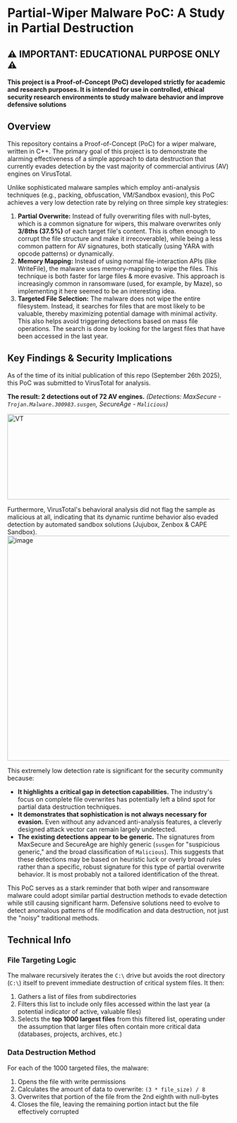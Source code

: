 # Partial-Wiper Malware PoC: A Study in Partial Destruction

## ⚠️ IMPORTANT: EDUCATIONAL PURPOSE ONLY ⚠️

**This project is a Proof-of-Concept (PoC) developed strictly for academic and research purposes. It is intended for use in controlled, ethical security research environments to study malware behavior and improve defensive solutions**

## Overview

This repository contains a Proof-of-Concept (PoC) for a wiper malware, written in C++. The primary goal of this project is to demonstrate the alarming effectiveness of a simple approach to data destruction that currently evades detection by the vast majority of commercial antivirus (AV) engines on VirusTotal.

Unlike sophisticated malware samples which employ anti-analysis techniques (e.g., packing, obfuscation, VM/Sandbox evasion), this PoC achieves a very low detection rate by relying on three simple key strategies:

1.  **Partial Overwrite:** Instead of fully overwriting files with null-bytes, which is a common signature for wipers, this malware overwrites only **3/8ths (37.5%)** of each target file's content. This is often enough to corrupt the file structure and make it irrecoverable), while being a less common pattern for AV signatures, both statically (using YARA with opcode patterns) or dynamically.
2.  **Memory Mapping:** Instead of using normal file-interaction APIs (like WriteFile), the malware uses memory-mapping to wipe the files. This technique is both faster for large files & more evasive. This approach is increasingly common in ransomware (used, for example, by Maze), so implementing it here seemed to be an interesting idea.
3.  **Targeted File Selection:** The malware does not wipe the entire filesystem. Instead, it searches for files that are most likely to be valuable, thereby maximizing potential damage with minimal activity. This also helps avoid triggering detections based on mass file operations. The search is done by looking for the largest files that have been accessed in the last year.

## Key Findings & Security Implications

As of the time of its initial publication of this repo (September 26th 2025), this PoC was submitted to VirusTotal for analysis.

**The result: 2 detections out of 72 AV engines.**
*(Detections: MaxSecure - `Trojan.Malware.300983.susgen`, SecureAge - `Malicious`)*

<img width="1146" height="194" alt="VT" src="https://github.com/user-attachments/assets/6cf8bded-d751-44bf-8aee-89109d9770ba" />


Furthermore, VirusTotal's behavioral analysis did not flag the sample as malicious at all, indicating that its dynamic runtime behavior also evaded detection by automated sandbox solutions (Jujubox, Zenbox & CAPE Sandbox).
<img width="1147" height="510" alt="image" src="https://github.com/user-attachments/assets/6a727c8c-6468-47ef-9c3a-98cf3af8a5df" />

This extremely low detection rate is significant for the security community because:

*   **It highlights a critical gap in detection capabilities.** The industry's focus on complete file overwrites has potentially left a blind spot for partial data destruction techniques.
*   **It demonstrates that sophistication is not always necessary for evasion.** Even without any advanced anti-analysis features, a cleverly designed attack vector can remain largely undetected.
*   **The existing detections appear to be generic.** The signatures from MaxSecure and SecureAge are highly generic (`susgen` for "suspicious generic," and the broad classification of `Malicious`). This suggests that these detections may be based on heuristic luck or overly broad rules rather than a specific, robust signature for this type of partial overwrite behavior. It is most probably not a tailored identification of the threat.

This PoC serves as a stark reminder that both wiper and ransomware malware could adopt similar partial destruction methods to evade detection while still causing significant harm. Defensive solutions need to evolve to detect anomalous patterns of file modification and data destruction, not just the "noisy" traditional methods.

## Technical Info

### File Targeting Logic
The malware recursively iterates the `C:\` drive but avoids the root directory (`C:\`) itself to prevent immediate destruction of critical system files. It then:
1.  Gathers a list of files from subdirectories
2.  Filters this list to include only files accessed within the last year (a potential indicator of active, valuable files)
3.  Selects the **top 1000 largest files** from this filtered list, operating under the assumption that larger files often contain more critical data (databases, projects, archives, etc.)

### Data Destruction Method
For each of the 1000 targeted files, the malware:
1.  Opens the file with write permissions
2.  Calculates the amount of data to overwrite: `(3 * file_size) / 8`
3.  Overwrites that portion of the file from the 2nd eighth with null-bytes
4.  Closes the file, leaving the remaining portion intact but the file effectively corrupted
